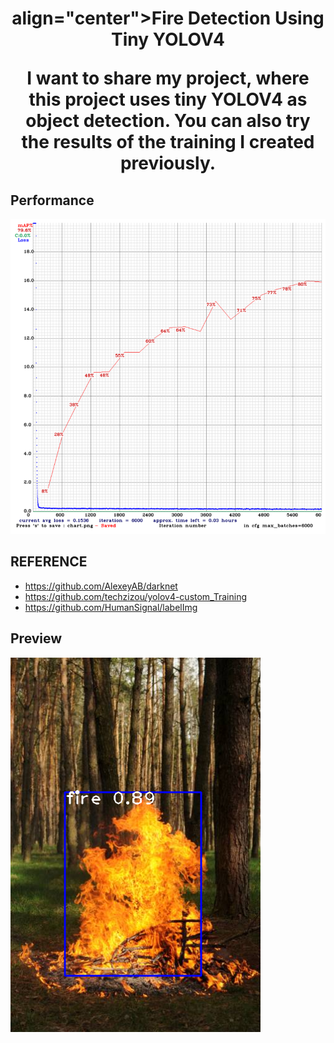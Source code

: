 <h1 align="center">
<p> align="center">Fire Detection Using Tiny YOLOV4</p>

  

<p> I want to share my project, where this project uses tiny YOLOV4 as object detection. You can also try the results of the training I created previously.</p>

## Performance
<img src="https://github.com/MrTwntyTwo/Fire_detection_tinyYOLOV4/blob/b24882b1c72c326535fedaad50e84dd857012c7f/assets/chart.png" alt="ss app" width="800">
  
  
  
  
## REFERENCE
 - https://github.com/AlexeyAB/darknet
 - https://github.com/techzizou/yolov4-custom_Training
 - https://github.com/HumanSignal/labelImg


## Preview 
  
<img src="https://github.com/MrTwntyTwo/Fire_detection_tinyYOLOV4/blob/b24882b1c72c326535fedaad50e84dd857012c7f/assets/train10.png" alt="ss app" width="400">

  

